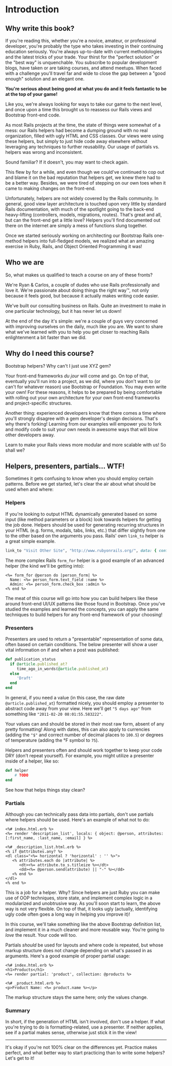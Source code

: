 # Introduction

## Why write this book?

If you're reading this, whether you're a novice, amateur, or professional developer, you're probably the type who takes investing in their continuing education seriously. You're always up-to-date with current methodologies and the latest tricks of your trade. Your thirst for the "perfect solution" or the "best way" is unquenchable. You subscribe to popular development blogs, have taken or are taking courses, and attend meetups. When faced with a challenge you'll travel far and wide to close the gap between a "good enough" solution and an elegant one.

**You're serious about being good at what you do and it feels fantastic to be at the top of your game!**

Like you, we're always looking for ways to take our game to the next level, and once upon a time this brought us to reassess our Rails views and Bootstrap front-end code.

As most Rails projects at the time, the state of things were somewhat of a mess: our Rails helpers had become a dumping ground with no real organization, filled with ugly HTML and CSS classes. Our views were using these helpers, but simply to just hide code away elsewhere without leveraging any techniques to further reusability. Our usage of partials vs. helpers was wrong and inconsistent. 

Sound familiar? If it doesn't, you may want to check again.

This flew by for a while, and even though we could've continued to cop out and blame it on the bad reputation that helpers get, we knew there had to be a better way. Besides, we were tired of stepping on our own toes when it came to making changes on the front-end.

Unfortunately, helpers are not widely covered by the Rails community. In general, good view layer architecture is touched upon very little by standard Rails documentation, with much of the spotlight going to the back-end heavy-lifting (controllers, models, migrations, routes). That's great and all, but can the front-end get a little love? Helpers you'll find documented out there on the internet are simply a mess of functions slung together. 

Once we started seriously working on architecting our Bootstrap Rails one-method helpers into full-fledged models, we realized what an amazing exercise in Ruby, Rails, and Object Oriented Programming it was!

## Who we are

So, what makes us qualified to teach a course on any of these fronts?

We're Ryan & Carlos, a couple of dudes who use Rails professionally and love it. We're passionate about doing things the right way&trade;, not only because it feels good, but because it actually makes writing code easier.

We've built our consulting business on Rails. Quite an investment to make in one particular technology, but it has never let us down!

At the end of the day it's simple: we're a couple of guys very concerned with improving ourselves on the daily, much like you are.  We want to share what we've learned with you to help you get closer to reaching Rails enlightenment a bit faster than we did. 

## Why do I need this course?

Bootstrap helpers? Why can't I just use XYZ gem?

Your front-end frameworks *du jour* will come and go. On top of that, eventually you'll run into a project, as we did, where you don't want to (or can't for whatever reason) use Bootstrap or Foundation. You may even write your own!  For these reasons, it helps to be prepared by being comfortable with rolling out your own architecture for your own front-end frameworks and project-specific structures.

Another thing: experienced developers know that there comes a time where you'll strongly disagree with a gem developer's design decisions. That's why there's forking! Learning from our examples will empower you to fork and modify code to suit your own needs in awesome ways that will blow other developers away.

Learn to make your Rails views more modular and more scalable with us! So shall we?

## Helpers, presenters, partials... WTF!

Sometimes it gets confusing to know when you should employ certain patterns. Before we get started, let's clear the air about what should be used when and where:

### Helpers

If you're looking to output HTML dynamically generated based on some input (like method parameters or a block) look towards helpers for getting the job done. Helpers should be used for generating recurring structures in your HTML (e.g. forms, modals, tabs, links, etc.) that differ slightly from one to the other based on the arguments you pass. Rails' own `link_to` helper is a great simple example.


```ruby
link_to "Visit Other Site", "http://www.rubyonrails.org/", data: { confirm: "Are you sure?" }
```

The more complex Rails `form_for` helper is a good example of an advanced helper (the kind we'll be getting into):


```erb
<%= form_for @person do |person_form| %>
  Name: <%= person_form.text_field :name %>
  Admin: <%= person_form.check_box :admin %>
<% end %>
```

The meat of this course will go into how you can build helpers like these around front-end UI/UX patterns like those found in Bootstrap. Once you've studied the examples and learned the concepts, you can apply the same techniques to build helpers for any front-end framework of your choosing!

### Presenters

Presenters are used to return a "presentable" representation of some data, often based on certain conditions. The below presenter will show a user vital information on if and when a post was published:


```ruby
def publication_status
  if @article.published_at?
     time_ago_in_words(@article.published_at)
  else
     'Draft'
  end
end
```

In general, if you need a value (in this case, the raw date `@article.published_at`) formatted nicely, you should employ a presenter to abstract code away from your view. Here we'll get `"5 days ago"` from something like `"2011-02-20 08:01:55.583222"`. 

Your values can and should be stored in their most raw form, absent of any pretty formatting! Along with dates, this can also apply to currencies (adding the `"$"` and correct number of decimal places to `100.5`) or degrees of temperature (adding the &deg;F symbol to `75`).

Helpers and presenters often and should work together to keep your code DRY (don't repeat yourself). For example, you might utilize a presenter inside of a helper, like so:

```ruby
def helper
    # TODO
end
```

See how that helps things stay clean? 

### Partials

Although you can technically pass data into partials, don't use partials where helpers should be used. Here's an example of what not to do:

```erb
<%# index.html.erb %>
<%= render 'description_list', locals: { object: @person, attributes: [:first_name, :last_name, :email] } %>
```

```erb
<%# _description_list.html.erb %>
<% if @attributes.any? %>
<dl class="<%= horizontal ? 'horizontal' : '' %>">
   <% attributes.each do |attribute| %>
      <dt><%= attribute.to_s.titleize %></dt>
      <dd><%= @person.send(attribute) || "-" %></dd>
   <% end %>
</dl>
<% end %>
```

This is a job for a helper. Why? Since helpers are just Ruby you can make use of OOP techniques, store state, and implement complex logic in a modularized and unobtrusive way. As you'll soon start to learn, the above way is not very flexible. On top of that, it looks ugly (actually, identifying ugly code often goes a long way in helping you improve it)!

In this course, we'll take something like the above Bootstrap definition list, and implement it in a much cleaner and more reusable way. You're going to *love* the result. Your code will too.

Partials *should* be used for layouts and where code is repeated, but whose markup structure does not change depending on what's passed in as arguments. Here's a good example of proper partial usage:

```erb
<%# index.html.erb %>
<h1>Products</h1>
<%= render partial: 'product', collection: @products %>
```

```erb
<%# _product.html.erb %>
<p>Product Name: <%= product.name %></p>
```

The markup structure stays the same here; only the values change.

### Summary

In short, if the generation of HTML isn't involved, don't use a helper. If what you're trying to do is formatting-related, use a presenter. If neither applies, see if a partial makes sense, otherwise just stick it in the view!

---

It's okay if you're not 100% clear on the differences yet. Practice makes perfect, and what better way to start practicing than to write some helpers? Let's get to it!
